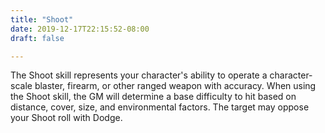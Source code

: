 ```yaml
---
title: "Shoot"
date: 2019-12-17T22:15:52-08:00
draft: false

---
```


The Shoot skill represents your character's ability to operate a character-scale blaster, firearm, or other ranged weapon with accuracy. When using the Shoot skill, the GM will determine a base difficulty to hit based on distance, cover, size, and environmental factors. The target may oppose your Shoot roll with Dodge.